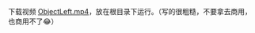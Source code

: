 下载视频 [ObjectLeft.mp4](https://github.com/YunYang1994/OpenWork/releases/download/v1.0/ObjectLeft.mp4)，放在根目录下运行。（写的很粗糙，不要拿去商用，也商用不了😂）
